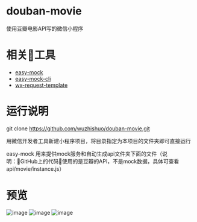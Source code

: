 # douban-movie
使用豆瓣电影API写的微信小程序
# 相关工具
* [easy-mock](https://www.easy-mock.com/) 
* [easy-mock-cli](https://github.com/easy-mock/easy-mock-cli)
* [wx-request-template](https://github.com/wuzhishuo/wx-request-template)
# 运行说明
git clone https://github.com/wuzhishuo/douban-movie.git

用微信开发者工具新建小程序项目，将目录指定为本项目的文件夹即可直接运行

easy-mock 用来提供mock服务和自动生成api文件夹下面的文件（说明：GitHub上的代码使用的是豆瓣的API，不是mock数据，具体可查看api/movie/instance.js）
# 预览
![image](https://github.com/wuzhishuo/douban-movie/master/screenshots/1.png)
![image](https://github.com/wuzhishuo/douban-movie/master/screenshots/2.png)
![image](https://github.com/wuzhishuo/douban-movie/master/screenshots/3.png)
